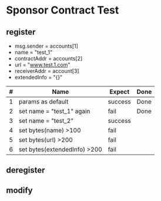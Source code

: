 # Sponsor Contract Test

## register
+ msg.sender = accounts[1]
+ name = "test_1"
+ contractAddr = accounts[2]
+ url = "www.test.1.com"
+ receiverAddr = account[3]
+ extendedInfo = "{}"


|#|Name|Expect|Done|
|---|----|------|---|
|1|params as default| success |Done|
|2|set name = "test_1" again|fail|Done|
|3|set name = "test_2"|success|   |
|4|set bytes(name) >100 |fail|   |
|5|set bytes(url) >200 | fail|   |
|6|set bytes(extendedInfo) >200 | fail|   |


## deregister

## modify


